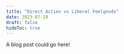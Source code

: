 ```yaml
---
title: "Direct Action vs Liberal Feelgoods"
date: 2023-07-10
draft: false
hideToc: true
---
```


A blog post could go here!
